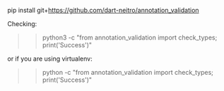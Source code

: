 pip install git+https://github.com/dart-neitro/annotation_validation

Checking:
>> python3 -c "from annotation_validation import check_types; print('Success')"

or if you are using virtualenv:
>> python -c "from annotation_validation import check_types; print('Success')"
